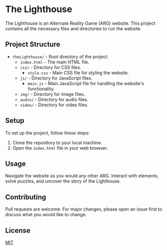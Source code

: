 # The Lighthouse

The Lighthouse is an Alternate Reality Game (ARG) website. This project contains all the necessary files and directories to run the website.

## Project Structure

- `theLighthouse/` - Root directory of the project.
  - `index.html` - The main HTML file.
  - `css/` - Directory for CSS files.
    - `style.css` - Main CSS file for styling the website.
  - `js/` - Directory for JavaScript files.
    - `main.js` - Main JavaScript file for handling the website's functionality.
  - `img/` - Directory for image files.
  - `audio/` - Directory for audio files.
  - `video/` - Directory for video files.

## Setup

To set up the project, follow these steps:

1. Clone the repository to your local machine.
2. Open the `index.html` file in your web browser.

## Usage

Navigate the website as you would any other ARG. Interact with elements, solve puzzles, and uncover the story of the Lighthouse.

## Contributing

Pull requests are welcome. For major changes, please open an issue first to discuss what you would like to change.

## License

[MIT](https://choosealicense.com/licenses/mit/)